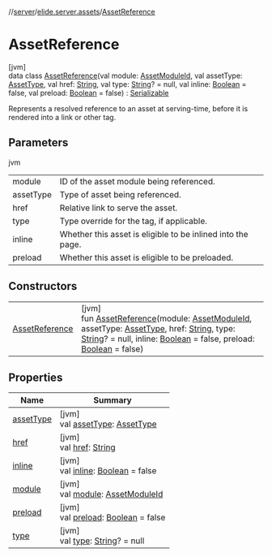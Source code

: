 //[server](../../../index.md)/[elide.server.assets](../index.md)/[AssetReference](index.md)

# AssetReference

[jvm]\
data class [AssetReference](index.md)(val module: [AssetModuleId](../../elide.server/index.md#-803173189%2FClasslikes%2F-1343588467), val assetType: [AssetType](../-asset-type/index.md), val href: [String](https://kotlinlang.org/api/latest/jvm/stdlib/kotlin/-string/index.html), val type: [String](https://kotlinlang.org/api/latest/jvm/stdlib/kotlin/-string/index.html)? = null, val inline: [Boolean](https://kotlinlang.org/api/latest/jvm/stdlib/kotlin/-boolean/index.html) = false, val preload: [Boolean](https://kotlinlang.org/api/latest/jvm/stdlib/kotlin/-boolean/index.html) = false) : [Serializable](https://docs.oracle.com/javase/8/docs/api/java/io/Serializable.html)

Represents a resolved reference to an asset at serving-time, before it is rendered into a link or other tag.

## Parameters

jvm

| | |
|---|---|
| module | ID of the asset module being referenced. |
| assetType | Type of asset being referenced. |
| href | Relative link to serve the asset. |
| type | Type override for the tag, if applicable. |
| inline | Whether this asset is eligible to be inlined into the page. |
| preload | Whether this asset is eligible to be preloaded. |

## Constructors

| | |
|---|---|
| [AssetReference](-asset-reference.md) | [jvm]<br>fun [AssetReference](-asset-reference.md)(module: [AssetModuleId](../../elide.server/index.md#-803173189%2FClasslikes%2F-1343588467), assetType: [AssetType](../-asset-type/index.md), href: [String](https://kotlinlang.org/api/latest/jvm/stdlib/kotlin/-string/index.html), type: [String](https://kotlinlang.org/api/latest/jvm/stdlib/kotlin/-string/index.html)? = null, inline: [Boolean](https://kotlinlang.org/api/latest/jvm/stdlib/kotlin/-boolean/index.html) = false, preload: [Boolean](https://kotlinlang.org/api/latest/jvm/stdlib/kotlin/-boolean/index.html) = false) |

## Properties

| Name | Summary |
|---|---|
| [assetType](asset-type.md) | [jvm]<br>val [assetType](asset-type.md): [AssetType](../-asset-type/index.md) |
| [href](href.md) | [jvm]<br>val [href](href.md): [String](https://kotlinlang.org/api/latest/jvm/stdlib/kotlin/-string/index.html) |
| [inline](inline.md) | [jvm]<br>val [inline](inline.md): [Boolean](https://kotlinlang.org/api/latest/jvm/stdlib/kotlin/-boolean/index.html) = false |
| [module](module.md) | [jvm]<br>val [module](module.md): [AssetModuleId](../../elide.server/index.md#-803173189%2FClasslikes%2F-1343588467) |
| [preload](preload.md) | [jvm]<br>val [preload](preload.md): [Boolean](https://kotlinlang.org/api/latest/jvm/stdlib/kotlin/-boolean/index.html) = false |
| [type](type.md) | [jvm]<br>val [type](type.md): [String](https://kotlinlang.org/api/latest/jvm/stdlib/kotlin/-string/index.html)? = null |
